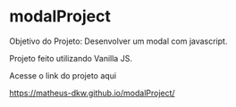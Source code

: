 ﻿# modalProject

Objetivo do Projeto: Desenvolver um modal com javascript.

Projeto feito utilizando Vanilla JS.

Acesse o link do projeto aqui

https://matheus-dkw.github.io/modalProject/
